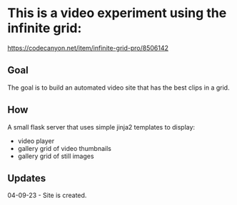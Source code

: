 # This is a video experiment using the infinite grid: 
https://codecanyon.net/item/infinite-grid-pro/8506142

## Goal
The goal is to build an automated video site that has the best clips in a grid.

## How
A small flask server that uses simple jinja2 templates to display:
- video player 
- gallery grid of video thumbnails 
- gallery grid of still images

## Updates
04-09-23 - Site is created. 